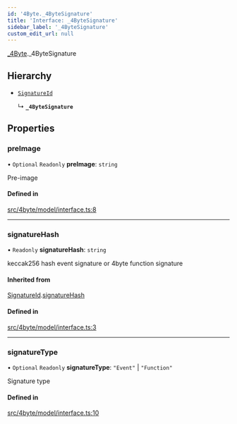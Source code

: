 ```yaml
---
id: '4Byte._4ByteSignature'
title: 'Interface: _4ByteSignature'
sidebar_label: '_4ByteSignature'
custom_edit_url: null
---
```


[\_4Byte](../namespaces/4Byte.md).\_4ByteSignature

## Hierarchy

-   [`SignatureId`](4Byte.SignatureId.md)

    ↳ **`_4ByteSignature`**

## Properties

### preImage

• `Optional` `Readonly` **preImage**: `string`

Pre-image

#### Defined in

[src/4byte/model/interface.ts:8](https://github.com/leovigna/web3-redux/blob/2db3cc0/src/4byte/model/interface.ts#L8)

---

### signatureHash

• `Readonly` **signatureHash**: `string`

keccak256 hash event signature or 4byte function signature

#### Inherited from

[SignatureId](4Byte.SignatureId.md).[signatureHash](4Byte.SignatureId.md#signaturehash)

#### Defined in

[src/4byte/model/interface.ts:3](https://github.com/leovigna/web3-redux/blob/2db3cc0/src/4byte/model/interface.ts#L3)

---

### signatureType

• `Optional` `Readonly` **signatureType**: `"Event"` \| `"Function"`

Signature type

#### Defined in

[src/4byte/model/interface.ts:10](https://github.com/leovigna/web3-redux/blob/2db3cc0/src/4byte/model/interface.ts#L10)
